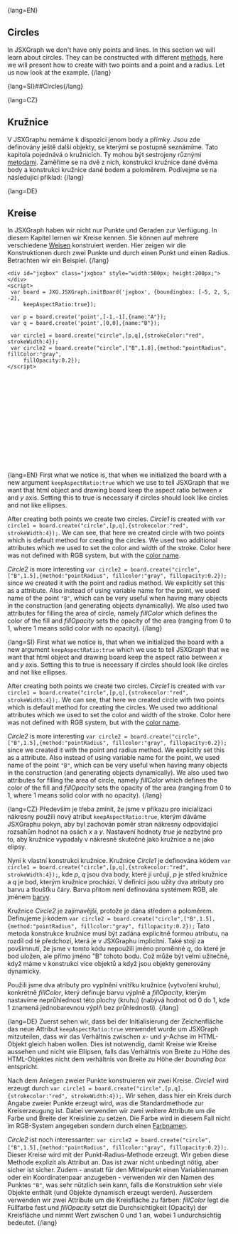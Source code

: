 {lang=EN}
## Circles

In JSXGraph we don't have only points and lines. In this section we will learn about circles. They can be constructed
with different [methods](https://jsxgraph.uni-bayreuth.de/docs/symbols/JXG.Circle.html#method), here we will present how to
 create with two points and a point and a radius.
Let us now look at the example.
{/lang}

{lang=SI}##Circles{/lang}

{lang=CZ}
## Kružnice

V JSXGraphu nemáme k dispozici jenom body a přímky. Jsou zde definovány ještě další objekty, se kterými se postupně seznámíme.
Tato kapitola pojednává o kružnicích. Ty mohou být sestrojeny různými [metodami](https://jsxgraph.uni-bayreuth.de/docs/symbols/JXG.Circle.html#method).
Zaměříme se na dvě z nich, konstrukci kružnice dané dvěma body a konstrukci kružnice dané bodem a poloměrem.
Podívejme se na následující příklad:
{/lang}

{lang=DE}
## Kreise

In JSXGraph haben wir nicht nur Punkte und Geraden zur Verfügung. In diesem Kapitel lernen wir Kreise kennen.
Sie können auf mehrere verschiedene [Weisen](https://jsxgraph.uni-bayreuth.de/docs/symbols/JXG.Circle.html#method) konstruiert werden.
Hier zeigen wir die Konstruktionen durch zwei Punkte und durch einen Punkt und einen Radius.
Betrachten wir ein Beispiel.
{/lang}


```JS
<div id="jxgbox" class="jxgbox" style="width:500px; height:200px;"></div>
<script>
 var board = JXG.JSXGraph.initBoard('jxgbox', {boundingbox: [-5, 2, 5, -2],
     keepAspectRatio:true});

 var p = board.create('point',[-1,-1],{name:"A"});
 var q = board.create('point',[0,0],{name:"B"});

 var circle1 = board.create("circle",[p,q],{strokeColor:"red", strokeWidth:4});
 var circle2 = board.create("circle",["B",1.8],{method:"pointRadius", fillColor:"gray",
     fillOpacity:0.2});
</script>
```


<div id="jxgbox" class="jxgbox" style="width:500px; height:200px;"></div>
<script>
 var board = JXG.JSXGraph.initBoard('jxgbox', {boundingbox: [-5, 2, 5, -2],keepAspectRatio:true});
 var p = board.create('point',[-1,-1],{name:"A"});
 var q = board.create('point',[0,0],{name:"B"});
 var circle1 = board.create("circle",[p,q],{strokeColor:"red", strokeWidth:4});
 var circle2 = board.create("circle",["B",1.8],{method:"pointRadius", fillColor:"gray", fillOpacity:0.2});
</script>

{lang=EN}
First what we notice is, that when we initialized the board with a new argument `keepAspectRatio:true` which we use
to tell JSXGraph that we want that html object and drawing board keep the aspect ratio between $x$ and $y$ axis. Setting this to
true is necessary if circles should look like circles and not like ellipses.

After creating both points we create two circles. _Circle1_ is created with `var circle1 = board.create("circle",[p,q],{strokecolor:"red", strokeWidth:4});`.
We can see, that here we created circle with two points which is default method for creating the circles. We used
two additional attributes which we used to set the color and width of the stroke. Color here was not defined with
RGB system, but with the [color name](https://en.wikipedia.org/wiki/Web_colors).

_Circle2_ is more interesting `var circle2 = board.create("circle",["B",1.5],{method:"pointRadius", fillcolor:"gray", fillopacity:0.2});`
since we created it with the point and radius method. We explicitly set this as a attribute.
Also instead of using variable name for the point, we used name of the point `"B"`, which can be very useful when having
many objects in the construction (and generating objects dynamically). We also used two attributes for filling the area of circle,
namely _fillColor_ which defines the color of the fill and _fillOpacity_ sets the opacity of the area (ranging from $0$ to $1$, where $1$ means solid color with no opacity).
{/lang}

{lang=SI}
First what we notice is, that when we initialized the board with a new argument `keepAspectRatio:true` which we use
to tell JSXGraph that we want that html object and drawing board keep the aspect ratio between $x$ and $y$ axis. Setting this to
true is necessary if circles should look like circles and not like ellipses.

After creating both points we create two circles. _Circle1_ is created with `var circle1 = board.create("circle",[p,q],{strokecolor:"red", strokeWidth:4});`.
We can see, that here we created circle with two points which is default method for creating the circles. We used
two additional attributes which we used to set the color and width of the stroke. Color here was not defined with
RGB system, but with the [color name](https://en.wikipedia.org/wiki/Web_colors).

_Circle2_ is more interesting `var circle2 = board.create("circle",["B",1.5],{method:"pointRadius", fillcolor:"gray", fillopacity:0.2});`
since we created it with the point and radius method. We explicitly set this as a attribute.
Also instead of using variable name for the point, we used name of the point `"B"`, which can be very useful when having
many objects in the construction (and generating objects dynamically). We also used two attributes for filling the area of circle,
namely _fillColor_ which defines the color of the fill and _fillOpacity_ sets the opacity of the area (ranging from $0$ to $1$, where $1$ means solid color with no opacity).
{/lang}

{lang=CZ}
Především je třeba zmínit, že jsme v příkazu pro inicializaci nákresny použili nový atribut `keepAspectRatio:true`, kterým
dáváme JSXGraphu pokyn, aby byl zachován poměr stran nákresny odpovídající rozsahům hodnot na osách $x$ a $y$.
Nastavení hodnoty *true* je nezbytné pro to, aby kružnice vypadaly v nákresně skutečně jako kružnice a ne jako elipsy.

Nyní k vlastní konstrukci kružnice. Kružnice _Circle1_ je definována kódem `var circle1 = board.create("circle",[p,q],{strokecolor:"red", strokeWidth:4});`,
kde *p*, *q* jsou dva body, které jí určují, *p* je střed kružnice a *q* je bod, kterým kružnice prochází. V definici jsou užity dva
atributy pro barvu a tloušťku čáry. Barva přitom není definována systémem RGB, ale jménem [barvy](https://en.wikipedia.org/wiki/Web_colors).

Kružnice _Circle2_ je zajímavější, protože je dána středem a poloměrem. Definujeme ji kódem
`var circle2 = board.create("circle",["B",1.5],{method:"pointRadius", fillcolor:"gray", fillopacity:0.2});`
Tato metoda konstrukce kružnice musí být zadána explicitně formou atributu, na rozdíl od té předchozí, která je v JSXGraphu implicitní.
Také stojí za povšimnutí, že jsme v tomto kódu nepoužili jméno proměnné *q*, do které je bod uložen, ale přímo jméno "B" tohoto bodu.
Což může být velmi užitečné, když máme v konstrukci více objektů a když jsou objekty generovány dynamicky.

Použili jsme dva atributy pro vyplnění vnitřku kružnice (vytvoření kruhu), konkrétně _fillColor_, který definuje barvu
výplně a _fillOpacity_, kterým nastavíme neprůhlednost této plochy (kruhu)
(nabývá hodnot od $0$ do $1$, kde $1$ znamená jednobarevnou výplň bez průhlednosti).
{/lang}

{lang=DE}
Zuerst sehen wir, dass bei der Initialisierung der Zeichenfläche das neue Attribut `keepAspectRatio:true`
verwendet wurde um JSXGraph mitzuteilen, dass wir das Verhältnis zwischen $x$- und $y$-Achse im HTML-Objekt gleich haben wollen.
Dies ist notwendig, damit Kreise wie Kreise aussehen und nicht wie Ellipsen, falls das Verhältnis von Breite zu Höhe des HTML-Objektes
nicht dem verhältnis von Breite zu Höhe der *bounding box* entspricht.

Nach dem Anlegen zweier Punkte konstruieren wir zwei Kreise.
_Circle1_ wird erzeugt durch `var circle1 = board.create("circle",[p,q],{strokecolor:"red", strokeWidth:4});`.
Wir sehen, dass hier ein Kreis durch Angabe zweier Punkte erzeugt wird, was die Standardmethode zur Kreiserzeugung ist.
Dabei verwenden wir zwei weitere Attribute um die Farbe und Breite der Kreislinie zu setzen.
Die Farbe wird in diesem Fall nicht im RGB-System angegeben sondern durch einen [Farbnamen](https://en.wikipedia.org/wiki/Web_colors).

_Circle2_ ist noch interessanter: `var circle2 = board.create("circle",["B",1.5],{method:"pointRadius", fillcolor:"gray", fillopacity:0.2});`.
Dieser Kreise wird mit der Punkt-Radius-Methode erzeugt. Wir geben diese Methode explizit als Attribut an.
Das ist zwar nicht unbedingt nötig, aber sicher ist sicher.
Zudem - anstatt für den Mittelpunkt einen Variablennamen oder ein Koordinatenpaar anzugeben - verwenden wir den Namen des Punktes `"B"`,
was sehr nützlich sein kann, falls die Konstruktion sehr viele Objekte enthält (und Objekte dynamisch erzeugt werden).
Ausserdem verwenden wir zwei Attribute um die Kreisfläche zu färben: _fillColor_ legt die Füllfarbe fest und _fillOpacity_
setzt die Durchsichtigkeit (Opacity) der Kreisfläche und nimmt Wert zwischen
$0$ und $1$ an, wobei $1$ undurchsichtig bedeutet.
{/lang}


